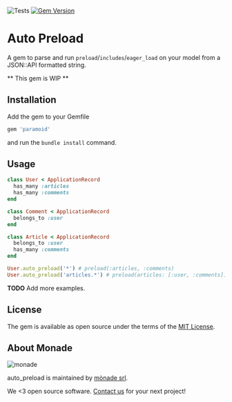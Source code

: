 ![Tests](https://github.com/monade/auto_preload/actions/workflows/test.yml/badge.svg)
[![Gem Version](https://badge.fury.io/rb/auto_preload.svg)](https://badge.fury.io/rb/auto_preload)

# Auto Preload

A gem to parse and run `preload`/`includes`/`eager_load` on your model from a JSON::API formatted string.

** This gem is WIP **

## Installation

Add the gem to your Gemfile

```ruby
gem 'paramoid'
```

and run the `bundle install` command.

## Usage

```ruby
class User < ApplicationRecord
  has_many :articles
  has_many :comments
end

class Comment < ApplicationRecord
  belongs_to :user
end

class Article < ApplicationRecord
  belongs_to :user
  has_many :comments
end

User.auto_preload('*') # preload(:articles, :comments)
User.auto_preload('articles.*') # preload(articles: [:user, :comments])
```

**TODO** Add more examples.

## License

The gem is available as open source under the terms of the [MIT License](https://opensource.org/licenses/MIT).

About Monade
----------------

![monade](https://monade.io/wp-content/uploads/2021/06/monadelogo.png)

auto_preload is maintained by [mònade srl](https://monade.io/en/home-en/).

We <3 open source software. [Contact us](https://monade.io/en/contact-us/) for your next project!
